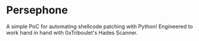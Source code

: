 # Persephone
A simple PoC for automating shellcode patching with Python! Engineered to work hand in hand with 0xTriboulet's Hades Scanner.
